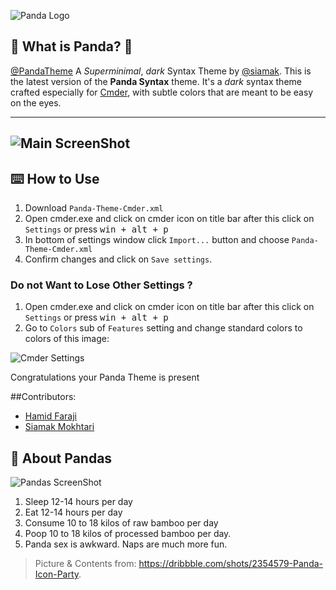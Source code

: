 ![Panda Logo](https://raw.githubusercontent.com/siamak/Panda-Theme-Cmder/master/cover.jpg)

## 🐼 What is Panda? 🐼

[@PandaTheme](http://github.com/PandaTheme) A _Superminimal_, _dark_ Syntax Theme by [@siamak](http://github.com/Siamak). This is the latest version of the **Panda Syntax** theme. It's a _dark_ syntax theme crafted especially for [Cmder](http://cmder.net/), with subtle colors that are meant to be easy on the eyes.

---

## ![Main ScreenShot](https://raw.githubusercontent.com/siamak/Panda-Theme-Cmder/master/screenshot.jpg)

## ⌨️ How to Use

1. Download `Panda-Theme-Cmder.xml`
2. Open cmder.exe and click on cmder icon on title bar after this click on `Settings` or press <kbd>win + alt + p</kbd>
3. In bottom of settings window click `Import...` button and choose `Panda-Theme-Cmder.xml`
4. Confirm changes and click on `Save settings`.

### Do not Want to Lose Other Settings ?

1. Open cmder.exe and click on cmder icon on title bar after this click on `Settings` or press <kbd>win + alt + p</kbd>
2. Go to `Colors` sub of `Features` setting and change standard colors to colors of this image:

![Cmder Settings](http://s2.picofile.com/file/8262063600/cmer.jpg)

Congratulations your Panda Theme is present

##Contributors:

- [Hamid Faraji](http://twitter.com/hamidgreedy)
- [Siamak Mokhtari](http://siamak.us)

## 🐼 About Pandas

![Pandas ScreenShot](https://raw.githubusercontent.com/siamak/atom-panda-syntax/master/screenshots/pandas.png)

1. Sleep 12-14 hours per day
2. Eat 12-14 hours per day
3. Consume 10 to 18 kilos of raw bamboo per day
4. Poop 10 to 18 kilos of processed bamboo per day.
5. Panda sex is awkward. Naps are much more fun.

> Picture & Contents from: https://dribbble.com/shots/2354579-Panda-Icon-Party.
